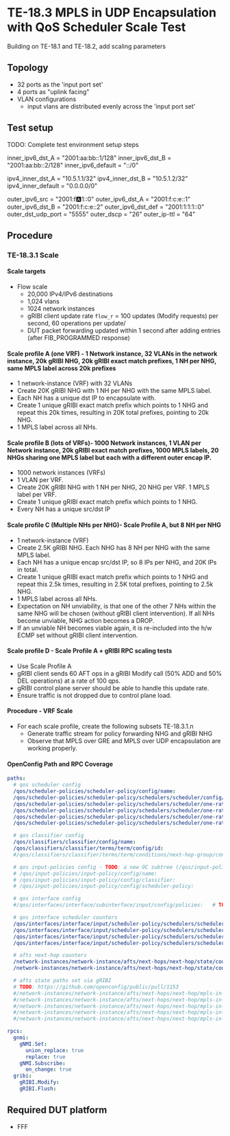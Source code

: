 # TE-18.3 MPLS in UDP Encapsulation with QoS Scheduler Scale Test

Building on TE-18.1 and TE-18.2, add scaling parameters

## Topology

* 32 ports as the 'input port set'
* 4 ports as "uplink facing"
* VLAN configurations
  * input vlans are distributed evenly across the 'input port set'

## Test setup

TODO: Complete test environment setup steps

inner_ipv6_dst_A = "2001:aa:bb::1/128"
inner_ipv6_dst_B = "2001:aa:bb::2/128"
inner_ipv6_default = "::/0"

ipv4_inner_dst_A = "10.5.1.1/32"
ipv4_inner_dst_B = "10.5.1.2/32"
ipv4_inner_default = "0.0.0.0/0"

outer_ipv6_src =      "2001:f:a:1::0"
outer_ipv6_dst_A =    "2001:f:c:e::1"
outer_ipv6_dst_B =    "2001:f:c:e::2"
outer_ipv6_dst_def =  "2001:1:1:1::0"
outer_dst_udp_port =  "5555"
outer_dscp =          "26"
outer_ip-ttl =        "64"

## Procedure

### TE-18.3.1 Scale

#### Scale targets
* Flow scale
  * 20,000 IPv4/IPv6 destinations
  * 1,024 vlans
  * 1024 network instances
  * gRIBI client update rate `flow_r` = 100 updates (Modify requests) per second, 60 operations per update/
  * DUT packet forwarding updated within 1 second after adding entries (after FIB_PROGRAMMED response)

#### Scale profile A (one VRF) - 1 Network instance, 32 VLANs in the network instance, 20k gRIBI NHG, 20k gRIBI exact match prefixes, 1 NH per NHG, same MPLS label across 20k prefixes
* 1 network-instance (VRF) with 32 VLANs
* Create 20K gRIBI NHG with 1 NH per NHG with the same MPLS label. 
* Each NH has a unique dst IP to encapsulate with.
* Create 1 unique gRIBI exact match prefix which points to 1 NHG and repeat this 20k times, resulting in 20K total prefixes, pointing to 20k NHG.
* 1 MPLS label across all NHs.

#### Scale profile B (lots of VRFs)- 1000 Network instances, 1 VLAN per Network instance, 20k gRIBI exact match prefixes, 1000 MPLS labels, 20 NHGs sharing one MPLS label but each with a different outer encap IP.
* 1000 network instances (VRFs)
* 1 VLAN per VRF.
* Create 20K gRIBI NHG with 1 NH per NHG, 20 NHG per VRF. 1 MPLS label per VRF.
* Create 1 unique gRIBI exact match prefix which points to 1 NHG.
* Every NH has a unique src/dst IP

#### Scale profile C (Multiple NHs per NHG)- Scale Profile A, but 8 NH per NHG
* 1 network-instance (VRF)
* Create 2.5K gRIBI NHG. Each NHG has 8 NH per NHG with the same MPLS label.
* Each NH has a unique encap src/dst IP, so 8 IPs per NHG, and 20K IPs in total.
* Create 1 unique gRIBI exact match prefix which points to 1 NHG and repeat this 2.5k times, resulting in 2.5K total prefixes, pointing to 2.5k NHG.
* 1 MPLS label across all NHs.
* Expectation on NH unviability, is that one of the other 7 NHs within the same NHG will be chosen (without gRIBI client intervention). If all NHs become unviable, NHG action becomes a DROP. 
* If an unviable NH becomes viable again, it is re-included into the h/w ECMP set without gRIBI client intervention. 

#### Scale profile D - Scale Profile A + gRIBI RPC scaling tests
* Use Scale Profile A
* gRIBI client sends 60 AFT ops in a gRIBI Modify call (50% ADD and 50% DEL operations) at a rate of 100 qps. 
* gRIBI control plane server should be able to handle this update rate.
* Ensure traffic is not dropped due to control plane load.

#### Procedure - VRF Scale

* For each scale profile, create the following subsets TE-18.3.1.n
  * Generate traffic stream for policy forwarding NHG and gRIBI NHG
  * Observe that MPLS over GRE and MPLS over UDP encapsulation are working properly.

#### OpenConfig Path and RPC Coverage

```yaml
paths:
  # qos scheduler config
  /qos/scheduler-policies/scheduler-policy/config/name:
  /qos/scheduler-policies/scheduler-policy/schedulers/scheduler/config/type:
  /qos/scheduler-policies/scheduler-policy/schedulers/scheduler/one-rate-two-color/config/cir:
  /qos/scheduler-policies/scheduler-policy/schedulers/scheduler/one-rate-two-color/config/bc:
  /qos/scheduler-policies/scheduler-policy/schedulers/scheduler/one-rate-two-color/config/queuing-behavior:
  /qos/scheduler-policies/scheduler-policy/schedulers/scheduler/one-rate-two-color/exceed-action/config/drop:

  # qos classifier config
  /qos/classifiers/classifier/config/name:
  /qos/classifiers/classifier/terms/term/config/id:
  #/qos/classifiers/classifier/terms/term/conditions/next-hop-group/config/name: # TODO: new OC leaf to be added

  # qos input-policies config - TODO: a new OC subtree (/qos/input-policies)
  # /qos/input-policies/input-policy/config/name:
  # /qos/input-policies/input-policy/config/classifier:
  # /qos/input-policies/input-policy/config/scheduler-policy:

  # qos interface config
  #/qos/interfaces/interface/subinterface/input/config/policies:   # TODO:  new OC leaf-list (/qos/interfaces/interface/input/config/policies)

  # qos interface scheduler counters
  /qos/interfaces/interface/input/scheduler-policy/schedulers/scheduler/state/conforming-pkts:
  /qos/interfaces/interface/input/scheduler-policy/schedulers/scheduler/state/conforming-octets:
  /qos/interfaces/interface/input/scheduler-policy/schedulers/scheduler/state/exceeding-pkts:
  /qos/interfaces/interface/input/scheduler-policy/schedulers/scheduler/state/exceeding-octets:

  # afts next-hop counters
  /network-instances/network-instance/afts/next-hops/next-hop/state/counters/packets-forwarded:
  /network-instances/network-instance/afts/next-hops/next-hop/state/counters/octets-forwarded:

  # afts state paths set via gRIBI
  # TODO: https://github.com/openconfig/public/pull/1153
  #/network-instances/network-instance/afts/next-hops/next-hop/mpls-in-udp/state/src-ip:
  #/network-instances/network-instance/afts/next-hops/next-hop/mpls-in-udp/state/dst-ip:
  #/network-instances/network-instance/afts/next-hops/next-hop/mpls-in-udp/state/ip-ttl:
  #/network-instances/network-instance/afts/next-hops/next-hop/mpls-in-udp/state/dst-udp-port:
  #/network-instances/network-instance/afts/next-hops/next-hop/mpls-in-udp/state/dscp:

rpcs:
  gnmi:
    gNMI.Set:
      union_replace: true
      replace: true
    gNMI.Subscribe:
      on_change: true
  gribi:
    gRIBI.Modify:
    gRIBI.Flush:
```

## Required DUT platform

* FFF
